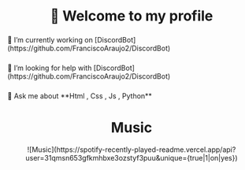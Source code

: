 <h1 align="center">👋 Welcome to my profile</h1>

###

<p align="left">🔭 I’m currently working on [DiscordBot](https://github.com/FranciscoAraujo2/DiscordBot)</p>

###

<p align="left">🤝 I’m looking for help with [DiscordBot](https://github.com/FranciscoAraujo2/DiscordBot)</p>

###

<p align="left">💬 Ask me about **Html , Css , Js , Python**</p>

###

<h1 align="center"> Music </h1>

<center> 
![Music](https://spotify-recently-played-readme.vercel.app/api?user=31qmsn653gfkmhbxe3ozstyf3puu&unique={true|1|on|yes}) 
</center>
